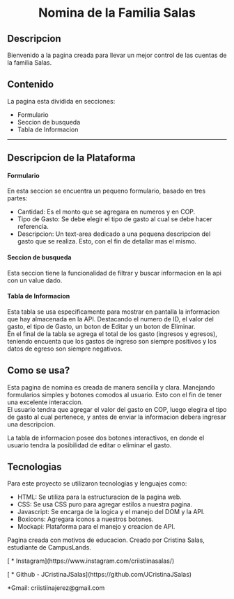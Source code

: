 <h1 align="center">Nomina de la Familia Salas </h1>

<section>
  <h2>Descripcion</h2>
  <p>Bienvenido a la pagina creada para llevar un mejor control de las cuentas de la familia Salas.</p>
</section>

<section>
  <h2>Contenido</h2>
  <p>La pagina esta dividida en secciones:</p>
  <ul>
    <li>Formulario</li>
    <li>Seccion de busqueda</li>
    <li>Tabla de Informacion</li>
  </ul>
</section>
<hr>
<h2 >Descripcion de la Plataforma</h2>
<section>
  <h4>Formulario</h4>
  <p>En esta seccion se encuentra un pequeno formulario, basado en tres partes:</p>
  <ul>
    <li>Cantidad: Es el monto que se agregara en numeros y en COP.</li>
    <li>Tipo de Gasto: Se debe elegir el tipo de gasto al cual se debe hacer referencia.</li>
    <li>Descripcion: Un text-area dedicado a una pequena descripcion del gasto que se realiza. Esto, con el fin de detallar mas el mismo.</li>
  </ul>
</section>
<section>
  <h4>Seccion de busqueda</h4>
  <p>Esta seccion tiene la funcionalidad de filtrar y buscar informacion en la api con un value dado.</p>
</section>

<section>
  <h4>Tabla de Informacion</h4>
  <p>Esta tabla se usa especificamente para mostrar en pantalla la informacion que hay almacenada en la API. Destacando el numero de ID, el valor del gasto, el tipo de Gasto, un boton de Editar y un boton de Eliminar.<br> En el final de la tabla se agrega el total de los gasto (ingresos y egresos), teniendo encuenta que los gastos de ingreso son siempre positivos y los datos de egreso son siempre negativos.</p>
</section>

<section>
  <h2>Como se usa?</h2>
  <p>Esta pagina de nomina es creada de manera sencilla y clara. Manejando formularios simples y botones comodos al usuario. Esto con el fin de tener una excelente interaccion. <br> El usuario tendra que agregar el valor del gasto en COP, luego elegira el tipo de gasto al cual pertenece, y antes de enviar la informacion debera ingresar una descripcion.</p>
  <p>La tabla de informacion posee dos botones interactivos, en donde el usuario tendra la posibilidad de editar o eliminar el gasto.</p>
</section>

<section>
  <h2>Tecnologias</h2>
  <p>Para este proyecto se utilizaron tecnologias y lenguajes como:</p>
  <ul>
    <li>HTML: Se utiliza para la estructuracion de la pagina web.</li>
    <li>CSS: Se usa CSS puro para agregar estilos a nuestra pagina.</li>
    <li>Javascript: Se encarga de la logica y el manejo del DOM y la API.</li>
    <li>Boxicons: Agregara iconos a nuestros botones.</li>
    <li>Mockapi: Plataforma para el manejo y creacion de API.</li>
  </ul>
</section>

<footer>
 <p>Pagina creada con motivos de educacion. Creado por Cristina Salas, estudiante de CampusLands.</p>
    <p>[ * Instagram](https://www.instagram.com/criistiinasalas/)</p>
    <p>[ * Github - JCristinaJSalas](https://github.com/JCristinaJSalas)</p>
    <p>*Gmail: criistiinajerez@gmail.com</p>
</footer>


